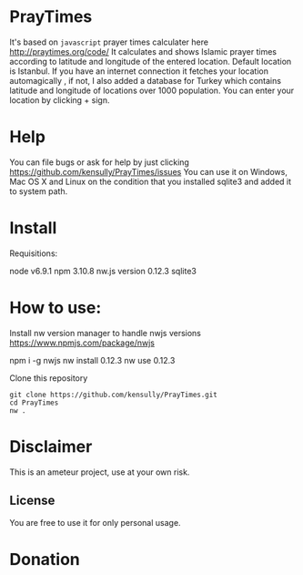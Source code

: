 # PrayTimes
It's based on `javascript` prayer times calculater here http://praytimes.org/code/
It calculates and shows Islamic prayer times according to latitude and longitude of the entered location. Default location is Istanbul. If you have an internet connection it fetches your location automagically , if not, I also added a database for Turkey which contains latitude and longitude of locations over 1000 population. You can enter your location by clicking + sign.

# Help 

You can file bugs or ask for help by just clicking https://github.com/kensully/PrayTimes/issues
You can use it on Windows, Mac OS X  and Linux on the condition that you installed sqlite3 and added it to system path.
# Install
Requisitions:

node v6.9.1
npm 3.10.8
nw.js version 0.12.3
sqlite3

# How to use:

Install nw version  manager to handle nwjs versions https://www.npmjs.com/package/nwjs


npm i -g nwjs
nw install 0.12.3
nw use 0.12.3
 
Clone this repository 

    git clone https://github.com/kensully/PrayTimes.git
    cd PrayTimes
    nw .

# Disclaimer

This is an ameteur project, use  at your own risk.

## License
You are free to use it for only personal usage. 

# Donation 
    
